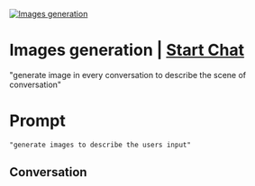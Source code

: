 
[![Images generation](https://flow-prompt-covers.s3.us-west-1.amazonaws.com/icon/Minimalist/i7.png)](https://gptcall.net/chat.html?data=%7B%22contact%22%3A%7B%22id%22%3A%22TMBb7p_KLGvVWKqvrdEQJ%22%2C%22flow%22%3Atrue%7D%7D)
# Images generation | [Start Chat](https://gptcall.net/chat.html?data=%7B%22contact%22%3A%7B%22id%22%3A%22TMBb7p_KLGvVWKqvrdEQJ%22%2C%22flow%22%3Atrue%7D%7D)
 "generate image in every conversation to describe the scene of conversation"

# Prompt

```
"generate images to describe the users input"
```

## Conversation




